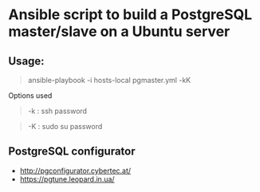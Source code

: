 # Ansible script to build a PostgreSQL master/slave on a Ubuntu server

## Usage:

> ansible-playbook -i hosts-local pgmaster.yml -kK

Options used

> -k : ssh password

> -K : sudo su password

## PostgreSQL configurator

- http://pgconfigurator.cybertec.at/
- https://pgtune.leopard.in.ua/
